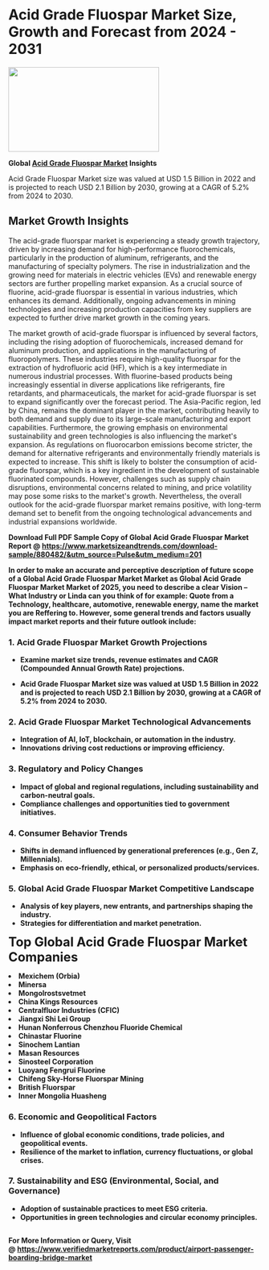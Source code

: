 <H1>Acid Grade Fluospar Market Size, Growth and Forecast from 2024 - 2031</H1><img class="aligncenter size-medium wp-image-584254" src="https://thirdeyenews.in/wp-content/uploads/2024/09/Global-Market-Research-300x168.jpeg" alt="" width="300" height="168" /><p><strong>Global&nbsp;<a href="https://www.marketsizeandtrends.com/download-sample/880482/&amp;utm_source=Pulse&amp;utm_medium=201">Acid Grade Fluospar Market</a> Insights</strong></p><p>Acid Grade Fluospar Market size was valued at USD 1.5 Billion in 2022 and is projected to reach USD 2.1 Billion by 2030, growing at a CAGR of 5.2% from 2024 to 2030.</p><p><h2>Market Growth Insights</h2> <p>The acid-grade fluorspar market is experiencing a steady growth trajectory, driven by increasing demand for high-performance fluorochemicals, particularly in the production of aluminum, refrigerants, and the manufacturing of specialty polymers. The rise in industrialization and the growing need for materials in electric vehicles (EVs) and renewable energy sectors are further propelling market expansion. As a crucial source of fluorine, acid-grade fluorspar is essential in various industries, which enhances its demand. Additionally, ongoing advancements in mining technologies and increasing production capacities from key suppliers are expected to further drive market growth in the coming years.</p> <p><strong></strong></p> <p>The market growth of acid-grade fluorspar is influenced by several factors, including the rising adoption of fluorochemicals, increased demand for aluminum production, and applications in the manufacturing of fluoropolymers. These industries require high-quality fluorspar for the extraction of hydrofluoric acid (HF), which is a key intermediate in numerous industrial processes. With fluorine-based products being increasingly essential in diverse applications like refrigerants, fire retardants, and pharmaceuticals, the market for acid-grade fluorspar is set to expand significantly over the forecast period. The Asia-Pacific region, led by China, remains the dominant player in the market, contributing heavily to both demand and supply due to its large-scale manufacturing and export capabilities. Furthermore, the growing emphasis on environmental sustainability and green technologies is also influencing the market's expansion. As regulations on fluorocarbon emissions become stricter, the demand for alternative refrigerants and environmentally friendly materials is expected to increase. This shift is likely to bolster the consumption of acid-grade fluorspar, which is a key ingredient in the development of sustainable fluorinated compounds. However, challenges such as supply chain disruptions, environmental concerns related to mining, and price volatility may pose some risks to the market's growth. Nevertheless, the overall outlook for the acid-grade fluorspar market remains positive, with long-term demand set to benefit from the ongoing technological advancements and industrial expansions worldwide. <p><strong></p><p><span class=""><strong>Download Full PDF Sample Copy of Global Acid Grade Fluospar Market Report</strong> @ <a href="https://www.marketsizeandtrends.com/download-sample/880482/&amp;utm_source=Pulse&amp;utm_medium=201" target="_blank">https://www.marketsizeandtrends.com/download-sample/880482/&amp;utm_source=Pulse&amp;utm_medium=201</a></span></p><p>In order to make an accurate and perceptive description of future scope of a Global&nbsp;Acid Grade Fluospar Market Market as Global&nbsp;Acid Grade Fluospar Market Market of 2025, you need to describe a clear Vision &ndash; What Industry or Linda can you think of for example: Quote from a Technology, healthcare, automotive, renewable energy, name the market you are Reffering to. However, some general trends and factors usually impact market reports and their future outlook include:</p><h3>1.&nbsp;<strong>Acid Grade Fluospar Market Growth Projections</strong></h3><ul><li>Examine market size trends, revenue estimates and CAGR (Compounded Annual Growth Rate) projections.</li><li><p>Acid Grade Fluospar Market size was valued at USD 1.5 Billion in 2022 and is projected to reach USD 2.1 Billion by 2030, growing at a CAGR of 5.2% from 2024 to 2030.</p></li></ul><h3>2.&nbsp;<strong>Acid Grade Fluospar Market Technological Advancements</strong></h3><ul><li>Integration of AI, IoT, blockchain, or automation in the industry.</li><li>Innovations driving cost reductions or improving efficiency.</li></ul><h3>3.&nbsp;<strong>Regulatory and Policy Changes</strong></h3><ul><li>Impact of global and regional regulations, including sustainability and carbon-neutral goals.</li><li>Compliance challenges and opportunities tied to government initiatives.</li></ul><h3>4.&nbsp;<strong>Consumer Behavior Trends</strong></h3><ul><li>Shifts in demand influenced by generational preferences (e.g., Gen Z, Millennials).</li><li>Emphasis on eco-friendly, ethical, or personalized products/services.</li></ul><h3>5.&nbsp;<strong>Global Acid Grade Fluospar Market Competitive Landscape</strong></h3><ul><li>Analysis of key players, new entrants, and partnerships shaping the industry.</li><li>Strategies for differentiation and market penetration.</li></ul><p data-pm-slice="1 1 []"><span style="color: inherit; font-family: inherit; font-size: 25px;">Top Global Acid Grade Fluospar Market Companies</span></p><div class="" data-test-id=""><p><li>Mexichem (Orbia)</li><li> Minersa</li><li> Mongolrostsvetmet</li><li> China Kings Resources</li><li> Centralfluor Industries (CFIC)</li><li> Jiangxi Shi Lei Group</li><li> Hunan Nonferrous Chenzhou Fluoride Chemical</li><li> Chinastar Fluorine</li><li> Sinochem Lantian</li><li> Masan Resources</li><li> Sinosteel Corporation</li><li> Luoyang Fengrui Fluorine</li><li> Chifeng Sky-Horse Fluorspar Mining</li><li> British Fluorspar</li><li> Inner Mongolia Huasheng</li></p></div><h3>6.&nbsp;<strong>Economic and Geopolitical Factors</strong></h3><ul><li>Influence of global economic conditions, trade policies, and geopolitical events.</li><li>Resilience of the market to inflation, currency fluctuations, or global crises.</li></ul><h3>7.&nbsp;<strong>Sustainability and ESG (Environmental, Social, and Governance)</strong></h3><ul><li>Adoption of sustainable practices to meet ESG criteria.</li><li>Opportunities in green technologies and circular economy principles.</li></ul><h2><strong style="font-size: 14px;">For More Information or Query, Visit @&nbsp;</strong><a style="background-color: #ffffff; font-size: 14px;" href="https://www.marketsizeandtrends.com/report/acid-grade-fluospar-market/" target="_blank">https://www.verifiedmarketreports.com/product/airport-passenger-boarding-bridge-market</a></h2>
